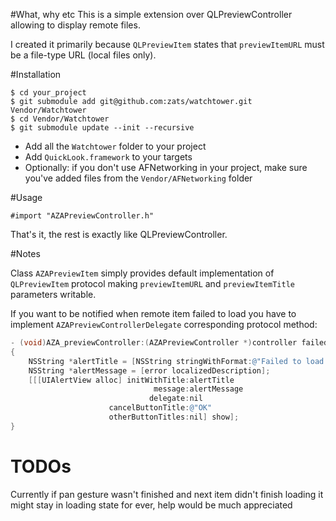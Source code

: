 #What, why etc
This is a simple extension over QLPreviewController allowing to display remote files.

I created it primarily because `QLPreviewItem` states that `previewItemURL` must be a file-type URL (local files only).

#Installation

	$ cd your_project
	$ git submodule add git@github.com:zats/watchtower.git Vendor/Watchtower
	$ cd Vendor/Watchtower
	$ git submodule update --init --recursive
	
* Add all the `Watchtower` folder to your project
* Add `QuickLook.framework` to your targets
* Optionally: if you don't use AFNetworking in your project, make sure you've added files from the `Vendor/AFNetworking` folder 

#Usage

	#import "AZAPreviewController.h"

That's it, the rest is exactly like QLPreviewController.

#Notes

Class `AZAPreviewItem` simply provides default implementation of `QLPreviewItem` protocol making `previewItemURL` and `previewItemTitle` parameters writable.

If you want to be notified when remote item failed to load you have to implement `AZAPreviewControllerDelegate` corresponding protocol method:

```objective-c
- (void)AZA_previewController:(AZAPreviewController *)controller failedToLoadRemotePreviewItem:(id<QLPreviewItem>)previewItem withError:(NSError *)error
{
	NSString *alertTitle = [NSString stringWithFormat:@"Failed to load file %@", previewItem.previewItemURL];
	NSString *alertMessage = [error localizedDescription];
	[[[UIAlertView alloc] initWithTitle:alertTitle
								message:alertMessage
							   delegate:nil
					  cancelButtonTitle:@"OK"
					  otherButtonTitles:nil] show];
}
```


# TODOs

Currently if pan gesture wasn't finished and next item didn't finish loading it might stay in loading state for ever, help would be much appreciated
